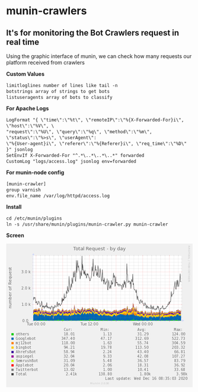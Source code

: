 # munin-crawlers

## It's for monitoring the Bot Crawlers request in real time

Using the graphic interface of munin, we can check how many requests our platform received from crawlers

__Custom Values__

```
limitloglines number of lines like tail -n
botstrings array of strings to get bots
listuseragents array of bots to classify
```

__For Apache Logs__

```
LogFormat "{ \"time\":\"%t\", \"remoteIP\":\"%{X-Forwarded-For}i\", \"host\":\"%V\", \
"request\":\"%U\", \"query\":\"%q\", \"method\":\"%m\", \"status\":\"%>s\", \"userAgent\":
\"%{User-agent}i\", \"referer\":\"%{Referer}i\", \"req_time\":\"%D\" }" jsonlog
SetEnvIf X-Forwarded-For "^.*\..*\..*\..*" forwarded
CustomLog "logs/access.log" jsonlog env=forwarded
```

__For munin-node config__

```
[munin-crawler]
group varnish
env.file_name /var/log/httpd/access.log
```

__Install__

```
cd /etc/munin/plugins
ln -s /usr/share/munin/plugins/munin-crawler.py munin-crawler
```

__Screen__

![Screnn](Doc/img/munin_crawler-day.png)
